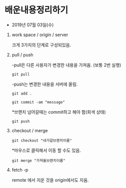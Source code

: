 # 배운내용정리하기

- 2019년 07월 03일(수)

1. work space / origin / server

    크게 3가지의 단계로 구성되있음.

2. pull / push

    -pull은 다른 사용자가 변경한 내용을 가져옴. (보통 2번 실행)

    `git pull`

    -push는 변경한 내용을 서버에 올림.

    `git add .`

    `git commit -am "message"`

    *브랜치 넘어갈때는 commit하고 해야 함(회색 상태)

    `git push`

3. checkout / merge

    `git checkout "내가갈브랜치이름"`

    *마우스로 클릭해서 이동 할 수도 있음.

    `git merge "가져올브랜치이름"`

4. fetch -p

    remote 에서 지운 것을 origin에서도 지움.
    

